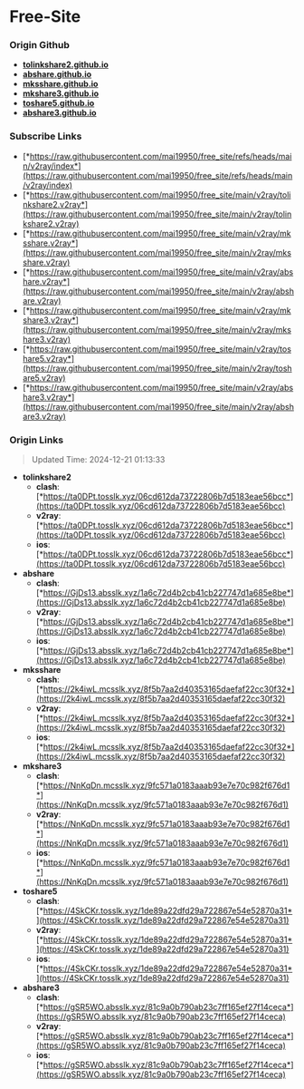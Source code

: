 # Free-Site

### Origin Github

- [**tolinkshare2.github.io**](https://github.com/tolinkshare2/tolinkshare2.github.io)
- [**abshare.github.io**](https://github.com/abshare/abshare.github.io)
- [**mksshare.github.io**](https://github.com/mksshare/mksshare.github.io)
- [**mkshare3.github.io**](https://github.com/mkshare3/mkshare3.github.io)
- [**toshare5.github.io**](https://github.com/toshare5/toshare5.github.io)
- [**abshare3.github.io**](https://github.com/abshare3/abshare3.github.io)

### Subscribe Links

- [*https://raw.githubusercontent.com/mai19950/free_site/refs/heads/main/v2ray/index*](https://raw.githubusercontent.com/mai19950/free_site/refs/heads/main/v2ray/index)
- [*https://raw.githubusercontent.com/mai19950/free_site/main/v2ray/tolinkshare2.v2ray*](https://raw.githubusercontent.com/mai19950/free_site/main/v2ray/tolinkshare2.v2ray)
- [*https://raw.githubusercontent.com/mai19950/free_site/main/v2ray/mksshare.v2ray*](https://raw.githubusercontent.com/mai19950/free_site/main/v2ray/mksshare.v2ray)
- [*https://raw.githubusercontent.com/mai19950/free_site/main/v2ray/abshare.v2ray*](https://raw.githubusercontent.com/mai19950/free_site/main/v2ray/abshare.v2ray)
- [*https://raw.githubusercontent.com/mai19950/free_site/main/v2ray/mkshare3.v2ray*](https://raw.githubusercontent.com/mai19950/free_site/main/v2ray/mkshare3.v2ray)
- [*https://raw.githubusercontent.com/mai19950/free_site/main/v2ray/toshare5.v2ray*](https://raw.githubusercontent.com/mai19950/free_site/main/v2ray/toshare5.v2ray)
- [*https://raw.githubusercontent.com/mai19950/free_site/main/v2ray/abshare3.v2ray*](https://raw.githubusercontent.com/mai19950/free_site/main/v2ray/abshare3.v2ray)

### Origin Links

> Updated Time: 2024-12-21 01:13:33

- **tolinkshare2**
  - **clash**: [*https://ta0DPt.tosslk.xyz/06cd612da73722806b7d5183eae56bcc*](https://ta0DPt.tosslk.xyz/06cd612da73722806b7d5183eae56bcc)
  - **v2ray**: [*https://ta0DPt.tosslk.xyz/06cd612da73722806b7d5183eae56bcc*](https://ta0DPt.tosslk.xyz/06cd612da73722806b7d5183eae56bcc)
  - **ios**: [*https://ta0DPt.tosslk.xyz/06cd612da73722806b7d5183eae56bcc*](https://ta0DPt.tosslk.xyz/06cd612da73722806b7d5183eae56bcc)
- **abshare**
  - **clash**: [*https://GjDs13.absslk.xyz/1a6c72d4b2cb41cb227747d1a685e8be*](https://GjDs13.absslk.xyz/1a6c72d4b2cb41cb227747d1a685e8be)
  - **v2ray**: [*https://GjDs13.absslk.xyz/1a6c72d4b2cb41cb227747d1a685e8be*](https://GjDs13.absslk.xyz/1a6c72d4b2cb41cb227747d1a685e8be)
  - **ios**: [*https://GjDs13.absslk.xyz/1a6c72d4b2cb41cb227747d1a685e8be*](https://GjDs13.absslk.xyz/1a6c72d4b2cb41cb227747d1a685e8be)
- **mksshare**
  - **clash**: [*https://2k4iwL.mcsslk.xyz/8f5b7aa2d40353165daefaf22cc30f32*](https://2k4iwL.mcsslk.xyz/8f5b7aa2d40353165daefaf22cc30f32)
  - **v2ray**: [*https://2k4iwL.mcsslk.xyz/8f5b7aa2d40353165daefaf22cc30f32*](https://2k4iwL.mcsslk.xyz/8f5b7aa2d40353165daefaf22cc30f32)
  - **ios**: [*https://2k4iwL.mcsslk.xyz/8f5b7aa2d40353165daefaf22cc30f32*](https://2k4iwL.mcsslk.xyz/8f5b7aa2d40353165daefaf22cc30f32)
- **mkshare3**
  - **clash**: [*https://NnKqDn.mcsslk.xyz/9fc571a0183aaab93e7e70c982f676d1*](https://NnKqDn.mcsslk.xyz/9fc571a0183aaab93e7e70c982f676d1)
  - **v2ray**: [*https://NnKqDn.mcsslk.xyz/9fc571a0183aaab93e7e70c982f676d1*](https://NnKqDn.mcsslk.xyz/9fc571a0183aaab93e7e70c982f676d1)
  - **ios**: [*https://NnKqDn.mcsslk.xyz/9fc571a0183aaab93e7e70c982f676d1*](https://NnKqDn.mcsslk.xyz/9fc571a0183aaab93e7e70c982f676d1)
- **toshare5**
  - **clash**: [*https://4SkCKr.tosslk.xyz/1de89a22dfd29a722867e54e52870a31*](https://4SkCKr.tosslk.xyz/1de89a22dfd29a722867e54e52870a31)
  - **v2ray**: [*https://4SkCKr.tosslk.xyz/1de89a22dfd29a722867e54e52870a31*](https://4SkCKr.tosslk.xyz/1de89a22dfd29a722867e54e52870a31)
  - **ios**: [*https://4SkCKr.tosslk.xyz/1de89a22dfd29a722867e54e52870a31*](https://4SkCKr.tosslk.xyz/1de89a22dfd29a722867e54e52870a31)
- **abshare3**
  - **clash**: [*https://gSR5WO.absslk.xyz/81c9a0b790ab23c7ff165ef27f14ceca*](https://gSR5WO.absslk.xyz/81c9a0b790ab23c7ff165ef27f14ceca)
  - **v2ray**: [*https://gSR5WO.absslk.xyz/81c9a0b790ab23c7ff165ef27f14ceca*](https://gSR5WO.absslk.xyz/81c9a0b790ab23c7ff165ef27f14ceca)
  - **ios**: [*https://gSR5WO.absslk.xyz/81c9a0b790ab23c7ff165ef27f14ceca*](https://gSR5WO.absslk.xyz/81c9a0b790ab23c7ff165ef27f14ceca)
